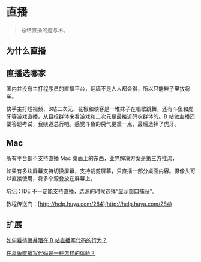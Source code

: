 # 直播

> 总结直播的道与术。

## 为什么直播



## 直播选哪家

国内并没有主打程序员的直播平台，翻墙不是人人都会得，所以只能矬子里拔将军。

快手主打短视频、B站二次元、花椒和映客是一堆妹子在唱歌跳舞，还有斗鱼和虎牙等游戏直播，从目标群体来看游戏和二次元是最接近码农群体的。B 站做主播还要答题考试，我绕道总行吧。感觉斗鱼的戾气更重一点，最后选择了虎牙。

## Mac

所有平台都不支持直播 Mac 桌面上的东西，业界解决方案是第三方推流，

如果有多块屏幕支持切换屏幕，支持裁剪屏幕，只直播一部分桌面内容。摄像头可以直接使用，将多个源叠放在屏幕上。

坑记：IDE 不一定能支持直播，选源的时候选择“显示窗口捕获”。

教程传送门：[http://help.huya.com/284](http://help.huya.com/284)

## 扩展

[如何看待萧井陌在 B 站直播写代码的行为？](https://www.zhihu.com/question/62436454/answer/215363999)

[在斗鱼直播写代码是一种怎样的体验？](https://www.zhihu.com/question/27831296/answer/68288815)
